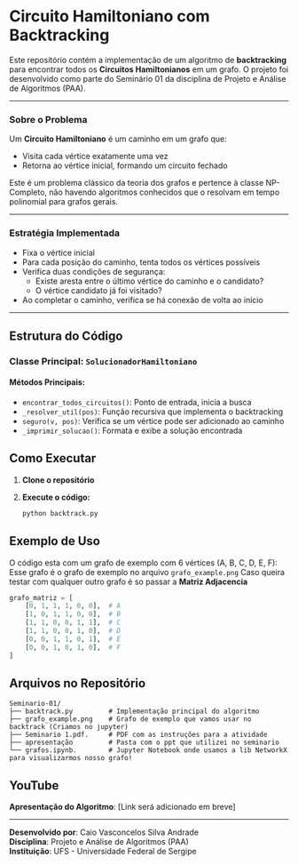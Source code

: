 # Circuito Hamiltoniano com Backtracking

Este repositório contém a implementação de um algoritmo de **backtracking** para encontrar todos os **Circuitos Hamiltonianos** em um grafo. O projeto foi desenvolvido como parte do Seminário 01 da disciplina de Projeto e Análise de Algoritmos (PAA).

-------------
### Sobre o Problema

Um **Circuito Hamiltoniano** é um caminho em um grafo que:
- Visita cada vértice exatamente uma vez
- Retorna ao vértice inicial, formando um circuito fechado

Este é um problema clássico da teoria dos grafos e pertence à classe NP-Completo, não havendo algoritmos conhecidos que o resolvam em tempo polinomial para grafos gerais.

-------------
### Estratégia Implementada

- Fixa o vértice inicial
- Para cada posição do caminho, tenta todos os vértices possíveis
- Verifica duas condições de segurança:
  - Existe aresta entre o último vértice do caminho e o candidato?
  - O vértice candidato já foi visitado?
- Ao completar o caminho, verifica se há conexão de volta ao início
-------------

## Estrutura do Código

### Classe Principal: `SolucionadorHamiltoniano`

#### Métodos Principais:

- `encontrar_todos_circuitos()`: Ponto de entrada, inicia a busca
- `_resolver_util(pos)`: Função recursiva que implementa o backtracking
- `seguro(v, pos)`: Verifica se um vértice pode ser adicionado ao caminho
- `_imprimir_solucao()`: Formata e exibe a solução encontrada


## Como Executar

1. **Clone o repositório**

2. **Execute o código:**
   ```bash
   python backtrack.py
   ```

## Exemplo de Uso

O código esta com um grafo de exemplo com 6 vértices (A, B, C, D, E, F):
Esse grafo é o grafo de exemplo no arquivo `grafo_example.png`
Caso queira testar com qualquer outro grafo é so passar a **Matriz Adjacencia**

```python
grafo_matriz = [
    [0, 1, 1, 1, 0, 0],  # A
    [1, 0, 1, 1, 0, 0],  # B
    [1, 1, 0, 0, 1, 1],  # C
    [1, 1, 0, 0, 1, 0],  # D
    [0, 0, 1, 1, 0, 1],  # E
    [0, 0, 1, 0, 1, 0],  # F
]
```

## Arquivos no Repositório

```
Seminario-01/
├── backtrack.py         # Implementação principal do algoritmo
├── grafo_example.png    # Grafo de exemplo que vamos usar no backtrack (Criamos no jupyter)
├── Seminario 1.pdf.     # PDF com as instruções para a atividade
├── apresentação         # Pasta com o ppt que utilizei no seminario
└── grafos.ipynb.        # Jupyter Notebook onde usamos a lib NetworkX para visualizarmos nosso grafo!

```

## YouTube

**Apresentação do Algoritmo**: [Link será adicionado em breve]

---

**Desenvolvido por**: Caio Vasconcelos Silva Andrade  
**Disciplina**: Projeto e Análise de Algoritmos (PAA)  
**Instituição**: UFS - Universidade Federal de Sergipe